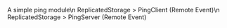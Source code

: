 A simple ping module\n
ReplicatedStorage > PingClient (Remote Event)\n
ReplicatedStorage > PingServer (Remote Event)
